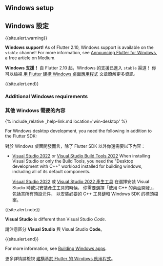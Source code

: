 ## Windows setup

## Windows 設定

{{site.alert.warning}}

  **Windows support!**
  As of Flutter 2.10, Windows support is available
  on the `stable` channel! For more information, see
  [Announcing Flutter for Windows][], a free article
  on Medium.

  **Windows 支援！**
  自 Flutter 2.10 起，Windows 的支援已進入 `stable` 渠道！
  你可以檢視
  [用 Flutter 建構 Windows 桌面應用程式][Announcing Flutter for Windows]
  文章瞭解更多資訊。

{{site.alert.end}}

[Announcing Flutter for Windows]: {{site.flutter-medium}}/announcing-flutter-for-windows-6979d0d01fed

### Additional Windows requirements

### 其他 Windows 需要的內容

{% include_relative _help-link.md location='win-desktop' %}

For Windows desktop development,
you need the following in addition to the Flutter SDK:

對於 Windows 桌面開發而言，除了 Flutter SDK 以外你還需要以下內容：

* [Visual Studio 2022][] or [Visual Studio Build Tools 2022][]
  When installing Visual Studio or only the Build Tools,
  you need the "Desktop development with C++" workload installed
  for building windows, including all of its default components. 

  [Visual Studio 2022][] 或 [Visual Studio 2022 產生工具][Visual Studio Build Tools 2022]
  在選擇安裝 Visual Studio 時或只安裝產生工具的時候，
  你需要選擇「使用 C++ 的桌面開發」，包括其所有預設元件，
  以安裝必要的 C++ 工具鏈和 Windows SDK 的標頭檔案。

{{site.alert.note}}

  **Visual Studio** is different than Visual Studio _Code_.

  請注意區分 **Visual Studio** 與 Visual Studio **Code**。

{{site.alert.end}}

For more information, see [Building Windows apps][].

更多詳情請檢視
[建構基於 Flutter 的 Windows 應用程式][Building Windows apps]。

[Building Windows apps]: {{site.url}}/platform-integration/windows/building
[Visual Studio 2022]: https://visualstudio.microsoft.com/downloads/
[Visual Studio Build Tools 2022]: https://visualstudio.microsoft.com/downloads/#build-tools-for-visual-studio-2022
